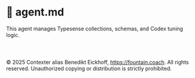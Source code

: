 # 🤖 agent.md

This agent manages Typesense collections, schemas, and Codex tuning logic.

```



```
© 2025 Contexter alias Benedikt Eickhoff, https://fountain.coach. All rights reserved.
Unauthorized copying or distribution is strictly prohibited.
```
